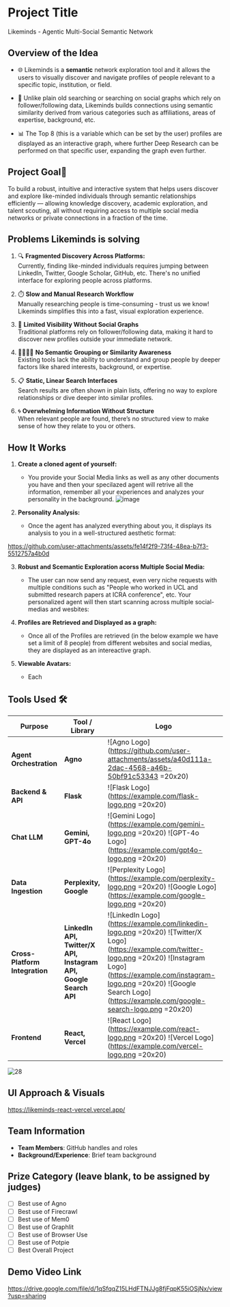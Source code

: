 # Project Title

Likeminds - Agentic Multi-Social Semantic Network

## Overview of the Idea

- 🌐 Likeminds is a **semantic** network exploration tool and it allows the users to visually discover and navigate profiles of people relevant to a specific topic, institution, or field.

- 🔗 Unlike plain old searching or searching on social graphs which rely on follower/following data, Likeminds builds connections using semantic similarity derived from various categories such as affiliations, areas of expertise, background, etc.

- 📊 The Top 8 (this is a variable which can be set by the user) profiles are displayed as an interactive graph, where further Deep Research can be performed on that specific user, expanding the graph even further.

## Project Goal🎯

To build a robust, intuitive and interactive system that helps users discover and explore like-minded individuals through semantic relationships efficiently — allowing knowledge discovery, academic exploration, and talent scouting, all without requiring access to multiple social media networks or private connections in a fraction of the time.

## Problems Likeminds is solving

1. 🔍 **Fragmented Discovery Across Platforms:**  
   Currently, finding like-minded individuals requires jumping between LinkedIn, Twitter, Google Scholar, GitHub, etc. There's no unified interface for exploring people across platforms.

2. ⏱️ **Slow and Manual Research Workflow**  
   Manually researching people is time-consuming - trust us we know! Likeminds simplifies this into a fast, visual exploration experience.

3. 🚫 **Limited Visibility Without Social Graphs**  
   Traditional platforms rely on follower/following data, making it hard to discover new profiles outside your immediate network.

4. 👨‍👨‍👦‍👦 **No Semantic Grouping or Similarity Awareness**  
   Existing tools lack the ability to understand and group people by deeper factors like shared interests, background, or expertise.

5. 📋 **Static, Linear Search Interfaces**  
   Search results are often shown in plain lists, offering no way to explore relationships or dive deeper into similar profiles.

6. 🌀 **Overwhelming Information Without Structure**  
   When relevant people are found, there’s no structured view to make sense of how they relate to you or others.

## How It Works

1. **Create a cloned agent of yourself:**

   - You provide your Social Media links as well as any other documents you have and then your specilazed agent will retrive all the information, remember all your experiences and analyzes your personality in the background.
     ![image](https://github.com/user-attachments/assets/0215b371-3e04-46da-846d-c2377858503c)

2. **Personality Analysis:**
   - Once the agent has analyzed everything about you, it displays its analysis to you in a well-structured aesthetic format:

https://github.com/user-attachments/assets/fe14f2f9-73f4-48ea-b7f3-5512757a4b0d

3. **Robust and Scemantic Exploration acorss Multiple Social Media:**

   - The user can now send any request, even very niche requests with multiple conditions such as "People who worked in UCL and submitted research papers at ICRA conference", etc. Your personalized agent will then start scanning across multiple social-medias and wesbites:

4. **Profiles are Retrieved and Displayed as a graph:**

   - Once all of the Profiles are retrieved (in the below example we have set a limit of 8 people) from different websites and social medias, they are displayed as an intereactive graph.

5. **Viewable Avatars:**

   - Each

## Tools Used 🛠️

| **Purpose**               | **Tool / Library**                                                                 | **Logo**                                                                      |
|---------------------------|------------------------------------------------------------------------------------|-------------------------------------------------------------------------------|
| **Agent Orchestration**    | **Agno**                                                                            | ![Agno Logo](https://github.com/user-attachments/assets/a40d111a-2dac-4568-a46b-50bf91c53343 =20x20) |
| **Backend & API**          | **Flask**                                                                           | ![Flask Logo](https://example.com/flask-logo.png =20x20)                       |
| **Chat LLM**               | **Gemini, GPT-4o**                                                                  | ![Gemini Logo](https://example.com/gemini-logo.png =20x20) ![GPT-4o Logo](https://example.com/gpt4o-logo.png =20x20) |
| **Data Ingestion**         | **Perplexity, Google**                                                              | ![Perplexity Logo](https://example.com/perplexity-logo.png =20x20) ![Google Logo](https://example.com/google-logo.png =20x20) |
| **Cross-Platform Integration** | **LinkedIn API, Twitter/X API, Instagram API, Google Search API**                    | ![LinkedIn Logo](https://example.com/linkedin-logo.png =20x20) ![Twitter/X Logo](https://example.com/twitter-logo.png =20x20) ![Instagram Logo](https://example.com/instagram-logo.png =20x20) ![Google Search Logo](https://example.com/google-search-logo.png =20x20) |
| **Frontend**               | **React, Vercel**                                                                   | ![React Logo](https://example.com/react-logo.png =20x20) ![Vercel Logo](https://example.com/vercel-logo.png =20x20) |


![28](https://github.com/user-attachments/assets/8e78e6cc-a587-4fb7-86a0-2fe66d366c70)

## UI Approach & Visuals

https://likeminds-react-vercel.vercel.app/

## Team Information

- **Team Members**: GitHub handles and roles
- **Background/Experience**: Brief team background

## Prize Category (leave blank, to be assigned by judges)

- [ ] Best use of Agno
- [ ] Best use of Firecrawl
- [ ] Best use of Mem0
- [ ] Best use of Graphlit
- [ ] Best use of Browser Use
- [ ] Best use of Potpie
- [ ] Best Overall Project

## Demo Video Link

https://drive.google.com/file/d/1qSfqqZ15LHdFTNJJg8fjFqpK55iOSjNx/view?usp=sharing
